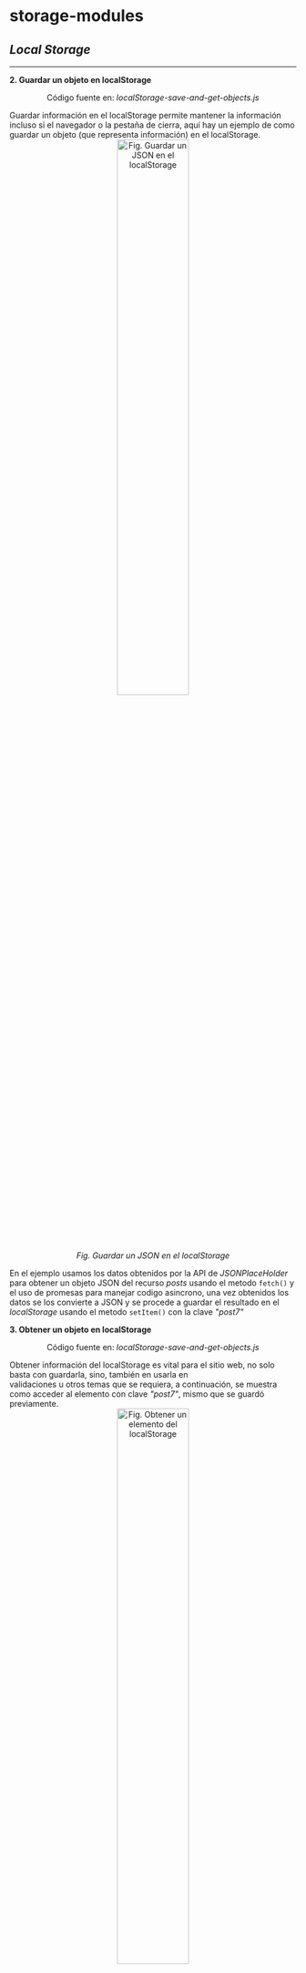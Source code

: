 # storage-modules

<h2>
  <i>
    Local Storage
  </i>
</h2>
<hr>
<strong>
2.	Guardar un objeto en localStorage
</strong>
<p align="center">
  Código fuente en: <i>localStorage-save-and-get-objects.js</i> <br>
</p>
Guardar información en el localStorage permite mantener la información incluso si el navegador o la pestaña de cierra,
aquí hay un ejemplo de como guardar un objeto (que representa información) en el localStorage.
<div align="center">
  <img 
    src="https://github.com/Isaac-Leon1/storage-modules/assets/150528715/644e7409-85bf-45b0-a442-411577bdbe90" 
    alt="Fig. Guardar un JSON en el localStorage" 
    style="margin-left: auto; margin-right: auto; width: 50%;"
  />
  <br>
  <i>
    Fig. Guardar un JSON en el localStorage
  </i>
</div>
<p>
  En el ejemplo usamos los datos obtenidos por la API de <i>JSONPlaceHolder</i> para obtener un objeto JSON del recurso <i>posts</i>
  usando el metodo <code>fetch()</code> y el uso de promesas para manejar codigo asincrono, una vez obtenidos los datos se los convierte a JSON
  y se procede a guardar el resultado en el <i>localStorage</i> usando el metodo <code>setItem()</code> con la clave <i>"post7"</i>
</p>
<strong>
  3.	Obtener un objeto en localStorage
</strong>
<p align="center">
  Código fuente en: <i>localStorage-save-and-get-objects.js</i> <br>
</p>
Obtener información del localStorage es vital para el sitio web, no solo basta con guardarla, sino, también en usarla en <br>
validaciones u otros temas que se requiera, a continuación, se muestra como acceder al elemento con clave <i>"post7"</i>, mismo que se guardó previamente.
<div align="center">
  <img 
    src="https://github.com/Isaac-Leon1/storage-modules/assets/150528715/ec67718f-1458-45b8-8c1d-85baab713d46" 
    alt="Fig. Obtener un elemento del localStorage" 
    style="margin-left: auto; margin-right: auto; width: 50%;"
  />
  <br>
  <i>
    Fig. Obtener un elemento del localStorage
  </i>
</div>
<p>
  En este caso se usa el metodo <code>getItem()</code> para obtener un elemento del <i>localStorage</i>, lo que se obtendra será el elemento con clave <i>“post7”</i> del localStorage,
  como el valor que se espera obtener es un JSON, se hace uso de <code>JSON.parse()</code> para convertir la cadena JSON recibido en un formato JSON valido <br>
  y se imprime el resultado en consola.
</p>
